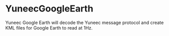 # YuneecGoogleEarth
Yuneec Google Earth will decode the Yuneec message protocol and create KML files for Google Earth to read at 1Hz.
